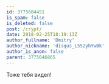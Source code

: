 ```yaml
---
id: 3775684451
is_spam: false
is_deleted: false
post: /crypt/
date: 2018-02-25T18:19:13Z
author_fullname: 'Dmitry'
author_nickname: 'disqus_L552yhYwBk'
author_is_anon: false
parent: 3775646865
---
```


<p>Тоже тебя видел!</p>
